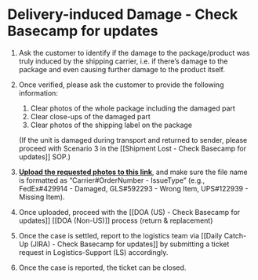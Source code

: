 # Delivery-induced Damage - Check Basecamp for updates
1. Ask the customer to identify if the damage to the package/product was truly induced by the shipping carrier, i.e. if there’s damage to the package and even causing further damage to the product itself. 
   
2. Once verified, please ask the customer to provide the following information:
	1. Clear photos of the whole package including the damaged part
	2. Clear close-ups of the damaged part
	3. Clear photos of the shipping label on the package
	
	(If the unit is damaged during transport and returned to sender, please proceed with Scenario 3 in the [[Shipment Lost - Check Basecamp for updates]] SOP.)
	
3. **[Upload the requested photos to this link](https://drive.google.com/drive/folders/19T-1sa_fnAY8LXlOu6sbkeM4w7_m_sdF?usp=sharing)**, and make sure the file name is formatted as “Carrier#OrderNumber - IssueType” (e.g., FedEx#429914 - Damaged, GLS#592293 - Wrong Item, UPS#122939 - Missing Item).
   
4. Once uploaded, proceed with the [[DOA (US) - Check Basecamp for updates]]  [[DOA (Non-US)]] process (return & replacement)
   
5. Once the case is settled, report to the logistics team via [[Daily Catch-Up (JIRA) - Check Basecamp for updates]] by submitting a ticket request in Logistics-Support (LS) accordingly. 
6. Once the case is reported, the ticket can be closed.